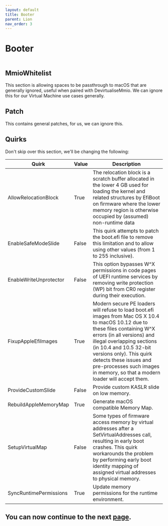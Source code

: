 ```yaml
---
layout: default
title: Booter
parent: Lion
nav_order: 3
---
```


# Booter

<a href="https://raw.githubusercontent.com/royalgraphx/DarwinKVM/main/docs/assets/OpenCoreProMacBooter.png"><img src="../../../assets/OpenCoreProMacBooter.png" alt=""></a>

## MmioWhitelist

This section is allowing spaces to be passthrough to macOS that are generally ignored, useful when paired with DevirtualiseMmio. We can ignore this for our Virtual Machine use cases generally.

## Patch

This contains general patches, for us, we can ignore this.

## Quirks

Don't skip over this section, we'll be changing the following:

| Quirk  | Value | Description | 
| ----- | ----- | ----- |
| AllowRelocationBlock | True | The relocation block is a scratch buffer allocated in the lower 4 GB used for loading the kernel and related structures by EfiBoot on firmware where the lower memory region is otherwise occupied by (assumed) non-runtime data |
| EnableSafeModeSlide | False | This quirk attempts to patch the boot.efi file to remove this limitation and to allow using other values (from 1 to 255 inclusive). |
| EnableWriteUnprotector | False | This option bypasses W^X permissions in code pages of UEFI runtime services by removing write protection (WP) bit from CR0 register during their execution. |
| FixupAppleEfiImages | True | Modern secure PE loaders will refuse to load boot.efi images from Mac OS X 10.4 to macOS 10.12 due to these files containing W^X errors (in all versions) and illegal overlapping sections (in 10.4 and 10.5 32-bit versions only). This quirk detects these issues and pre-processes such images in memory, so that a modern loader will accept them. |
| ProvideCustomSlide | False | Provide custom KASLR slide on low memory. |
| RebuildAppleMemoryMap | True | Generate macOS compatible Memory Map. |
| SetupVirtualMap | False | Some types of firmware access memory by virtual addresses after a SetVirtualAddresses call, resulting in early boot crashes. This quirk workarounds the problem by performing early boot identity mapping of assigned virtual addresses to physical memory. |
| SyncRuntimePermissions | True | Update memory permissions for the runtime environment. |

## You can now continue to the next <a href="../03-DeviceProperties">page</a>.

